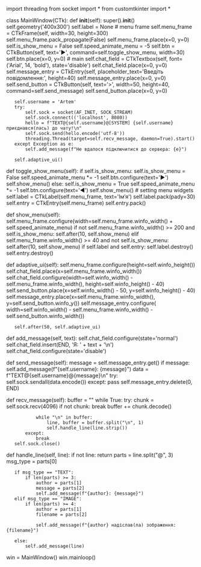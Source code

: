 import threading
from socket import *
from customtkinter import *


class MainWindow(CTk):
   def __init__(self):
       super().__init__()
       self.geometry('400x300')
       self.label = None
       # menu frame
       self.menu_frame = CTkFrame(self, width=30, height=300)
       self.menu_frame.pack_propagate(False)
       self.menu_frame.place(x=0, y=0)
       self.is_show_menu = False
       self.speed_animate_menu = -5
       self.btn = CTkButton(self, text='▶️', command=self.toggle_show_menu, width=30)
       self.btn.place(x=0, y=0)
       # main
       self.chat_field = CTkTextbox(self, font=('Arial', 14, 'bold'), state='disable')
       self.chat_field.place(x=0, y=0)
       self.message_entry = CTkEntry(self, placeholder_text='Введіть повідомлення:', height=40)
       self.message_entry.place(x=0, y=0)
       self.send_button = CTkButton(self, text='>', width=50, height=40, command=self.send_message)
       self.send_button.place(x=0, y=0)

       self.username = 'Artem'
       try:
           self.sock = socket(AF_INET, SOCK_STREAM)
           self.sock.connect(('localhost', 8080))
           hello = f"TEXT@{self.username}@[SYSTEM] {self.username} приєднався(лась) до чату!\n"
           self.sock.send(hello.encode('utf-8'))
           threading.Thread(target=self.recv_message, daemon=True).start()
       except Exception as e:
           self.add_message(f"Не вдалося підключитися до сервера: {e}")

       self.adaptive_ui()

   def toggle_show_menu(self):
       if self.is_show_menu:
           self.is_show_menu = False
           self.speed_animate_menu *= -1
           self.btn.configure(text='▶️')
           self.show_menu()
       else:
           self.is_show_menu = True
           self.speed_animate_menu *= -1
           self.btn.configure(text='◀️')
           self.show_menu()
           # setting menu widgets
           self.label = CTkLabel(self.menu_frame, text='Імʼя')
           self.label.pack(pady=30)
           self.entry = CTkEntry(self.menu_frame)
           self.entry.pack()

   def show_menu(self):
       self.menu_frame.configure(width=self.menu_frame.winfo_width() + self.speed_animate_menu)
       if not self.menu_frame.winfo_width() >= 200 and self.is_show_menu:
           self.after(10, self.show_menu)
       elif self.menu_frame.winfo_width() >= 40 and not self.is_show_menu:
           self.after(10, self.show_menu)
           if self.label and self.entry:
               self.label.destroy()
               self.entry.destroy()

   def adaptive_ui(self):
       self.menu_frame.configure(height=self.winfo_height())
       self.chat_field.place(x=self.menu_frame.winfo_width())
       self.chat_field.configure(width=self.winfo_width() - self.menu_frame.winfo_width(),
                                 height=self.winfo_height() - 40)
       self.send_button.place(x=self.winfo_width() - 50, y=self.winfo_height() - 40)
       self.message_entry.place(x=self.menu_frame.winfo_width(), y=self.send_button.winfo_y())
       self.message_entry.configure(
           width=self.winfo_width() - self.menu_frame.winfo_width() - self.send_button.winfo_width())

       self.after(50, self.adaptive_ui)

   def add_message(self, text):
       self.chat_field.configure(state='normal')
       self.chat_field.insert(END, 'Я: ' + text + '\n')
       self.chat_field.configure(state='disable')

   def send_message(self):
       message = self.message_entry.get()
       if message:
           self.add_message(f"{self.username}: {message}")
           data = f"TEXT@{self.username}@{message}\n"
           try:
               self.sock.sendall(data.encode())
           except:
               pass
       self.message_entry.delete(0, END)

   def recv_message(self):
       buffer = ""
       while True:
           try:
               chunk = self.sock.recv(4096)
               if not chunk:
                   break
               buffer += chunk.decode()

               while "\n" in buffer:
                   line, buffer = buffer.split("\n", 1)
                   self.handle_line(line.strip())
           except:
               break
       self.sock.close()

   def handle_line(self, line):
       if not line:
           return
       parts = line.split("@", 3)
       msg_type = parts[0]

       if msg_type == "TEXT":
           if len(parts) >= 3:
               author = parts[1]
               message = parts[2]
               self.add_message(f"{author}: {message}")
       elif msg_type == "IMAGE":
           if len(parts) >= 4:
               author = parts[1]
               filename = parts[2]

               self.add_message(f"{author} надіслав(ла) зображення: {filename}")

       else:
           self.add_message(line)


win = MainWindow()
win.mainloop()
